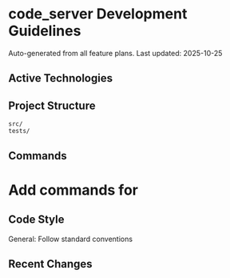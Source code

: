 ﻿# code_server Development Guidelines

Auto-generated from all feature plans. Last updated: 2025-10-25

## Active Technologies



## Project Structure

```text
src/
tests/
```

## Commands

# Add commands for 

## Code Style

General: Follow standard conventions

## Recent Changes



<!-- MANUAL ADDITIONS START -->
<!-- MANUAL ADDITIONS END -->
